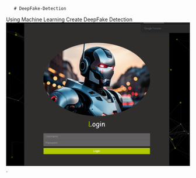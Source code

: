        # DeepFake-Detection
Using Machine Learning Create DeepFake Detection
![Alt Text](https://github.com/Abhishekjha2011/DeepFake-Detection/blob/main/Login%20Page.png).
